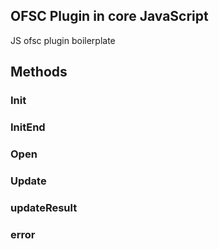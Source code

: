 ## OFSC Plugin in core JavaScript

JS ofsc plugin boilerplate


## Methods

### Init 


### InitEnd

### Open

### Update

### updateResult

### error